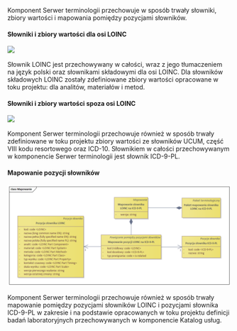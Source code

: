 Komponent Serwer terminologii przechowuje w sposób trwały słowniki, zbiory wartości i mapowania pomiędzy pozycjami słowników.

#### Słowniki i zbiory wartości dla osi LOINC

![](assets\Słowniki_osi_LOINC.png)  

Słownik LOINC jest przechowywany w całości, wraz z jego tłumaczeniem na język polski oraz słownikami składowymi dla osi LOINC. Dla słowników składowych LOINC zostały zdefiniowane zbiory wartości opracowane w toku projektu: dla analitów, materiałów i metod.

#### Słowniki i zbiory wartości spoza osi LOINC


![](assets\Słowniki_poza_LOINC.png)


Komponent Serwer terminologii przechowuje również w sposób trwały zdefiniowane w toku projektu zbiory wartości ze słowników UCUM, część VIII kodu resortowego oraz ICD-10. Słownikiem w całości przechowywanym w komponencie Serwer terminologii jest słownik ICD-9-PL.

#### Mapowanie pozycji słowników

![](assets\Mapowanie.png)  


Komponent Serwer terminologii przechowuje również w sposób trwały mapowanie pomiędzy pozycjami słowników LOINC i pozycjami słownika ICD-9-PL w zakresie i na podstawie opracowanych w toku projektu definicji badań laboratoryjnych przechowywanych w komponencie Katalog usług.